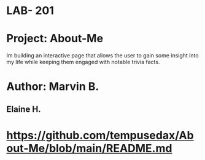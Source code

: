 # LAB- 201

# Project: About-Me
Im building an interactive page that allows the user to gain some insight into my life while keeping them engaged with notable trivia facts.

# Author: Marvin B.
## Elaine H.

# https://github.com/tempusedax/About-Me/blob/main/README.md






